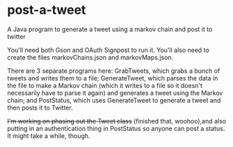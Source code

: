 # post-a-tweet
A Java program to generate a tweet using a markov chain and post it to twitter

You'll need both Gson and OAuth Signpost to run it. You'll also need to create the files markovChains.json and markovMaps.json.

There are 3 separate programs here: GrabTweets, which grabs a bunch of tweets and writes them to a file; GenerateTweet, which parses the data in the file to make a Markov chain (which it writes to a file so it doesn't necessarily have to parse it again) and generates a tweet using the Markov chain; and PostStatus, which uses GenerateTweet to generate a tweet and then posts it to Twitter.

~~I'm working on phasing out the Tweet class~~ (finished that, woohoo),and also putting in an authentication thing in PostStatus so anyone can post a status. It might take a while, though.
